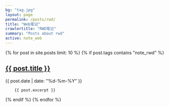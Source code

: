 ```yaml
---
bg: "tag.jpg"
layout: page
permalink: /posts/rwd/
title: "Web笔记"
crawlertitle: "RWD笔记"
summary: "Posts about rwd"
active: note_web
---
```


{% for post in site.posts limit: 10 %}
	{% if post.tags contains "note_rwd" %}
  <article class="index-page">
    <h2><a href="{{ post.url | relative_url }}">{{ post.title }}</a></h2>
	<span class="date">{{ post.date | date: "%d-%m-%Y"  }}</span>
	
	
		{{ post.excerpt }}
  </article>
	{% endif %}
{% endfor %}